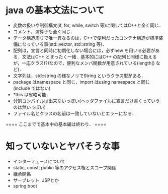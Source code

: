 # java の基本文法について
- 変数の扱いや制御構文(if, for, while, switch 等)に関してはC++と全く同じ．
- コメント，演算子も全く同じ．
- データ構造周りで唯一異なるのは，C++で便利だったコンテナ構造が標準装備になっている事(std::vector, std::string 等)．
- 配列は，宣言と同時に初期化しない場合には，必ずnew を用いる必要がある．文法はC++ とまったく一緒．基本的にはC++ の配列と同様に扱えるが，一応クラス(?)なので，便利なメンバ関数が用意されている(length() など)．
- 文字列は，std::string の様なノリでString というクラス型がある．
- package はnamespace と同じ，import はusing namespace と同じ(include ではない)
- \*this は省略可能．
- 分割コンパイルは出来ないっぽい(ヘッダファイルに宣言だけ書くっていうのは無いっぽい)
- ファイル名とクラスの名前は一致していないとエラーになる．

 ==== ここまでで基本中の基本編は終わり． ====

# 知っていないとヤバそうな事
- インターフェースについて
- static, const, public 等のアクセス権とスコープ関係
- 継承関係
- サーブレット, JSPとか
- spring boot
